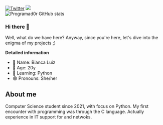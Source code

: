 

[![Twitter](https://img.shields.io/badge/Twitter-8A2BE2?style=for-the-badge&logo=twitter&logoColor=white)](https://twitter.com/biihlz_)
<a target='_blank' href="https://linkedin.com/in/bianca-santos-71227a19b">
        <img src="https://img.shields.io/badge/LinkedIn-8A2BE2?style=for-the-badge&logo=linkedin&logoColor=white">    
        </a>
![Programad0r GitHub stats](https://github-readme-stats.vercel.app/api?username=techybluiz&show_icons=true&theme=default&title_color=8A2BE2&icon_color=8A2BE2)
### Hi there 👋
Well, what do we have here? 
Anyway, since you're here, let's dive into the enigma of my projects ;)

**Detailed information**

- 🔭 Name: Bianca Luiz
- 🌱 Age: 20y
- 👯 Learning: Python
- 😄 Pronouns: She/her

## About me

Computer Science student since 2021, with focus on Python. My first encounter with programming was through the C language. Actually experience in IT support for and netwoks.
